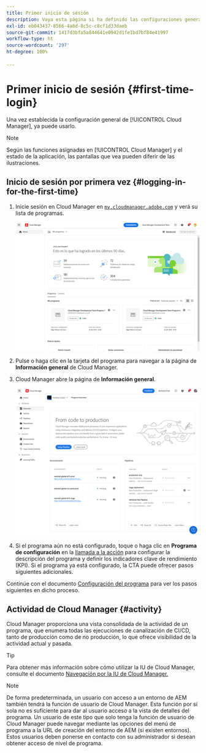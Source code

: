 ```yaml
---
title: Primer inicio de sesión
description: Vaya esta página si ha definido las configuraciones generales y está listo para usar Cloud Manager por primera vez.
exl-id: eb043437-8566-4a8d-8c5c-c8cf1d33daeb
source-git-commit: 1417d3bfa5a844641e0942d1fe1bd7bf84e41997
workflow-type: ht
source-wordcount: '297'
ht-degree: 100%

---
```



# Primer inicio de sesión {#first-time-login}

Una vez establecida la configuración general de [!UICONTROL Cloud Manager], ya puede usarlo.

>[!NOTE]
>
>Según las funciones asignadas en [!UICONTROL Cloud Manager] y el estado de la aplicación, las pantallas que vea pueden diferir de las ilustraciones.

## Inicio de sesión por primera vez {#logging-in-for-the-first-time}

1. Inicie sesión en Cloud Manager en [`my.cloudmanager.adobe.com`](https://my.cloudmanager.adobe.com/) y verá su lista de programas.

   ![Consola de Cloud Manager](/help/assets/cloud-manager-console.png)

1. Pulse o haga clic en la tarjeta del programa para navegar a la página de **Información general** de Cloud Manager.

1. Cloud Manager abre la página de **Información general**.

   ![Página de información general de Cloud Manager](/help/assets/program-overview-page.png)

1. Si el programa aún no está configurado, toque o haga clic en **Programa de configuración** en la [llamada a la acción](/help/getting-started/navigation.md#cta) para configurar la descripción del programa y definir los indicadores clave de rendimiento (KPI). Si el programa ya está configurado, la CTA puede ofrecer pasos siguientes adicionales.

Continúe con el documento [Configuración del programa](/help/getting-started/program-setup.md) para ver los pasos siguientes en dicho proceso.

## Actividad de Cloud Manager {#activity}

Cloud Manager proporciona una vista consolidada de la actividad de un programa, que enumera todas las ejecuciones de canalización de CI/CD, tanto de producción como de no producción, lo que ofrece visibilidad de la actividad actual y pasada.

>[!TIP]
>
>Para obtener más información sobre cómo utilizar la IU de Cloud Manager, consulte el documento [Navegación por la IU de Cloud Manager.](/help/getting-started/navigation.md)

>[!NOTE]
>
>De forma predeterminada, un usuario con acceso a un entorno de AEM también tendrá la función de usuario de Cloud Manager. Esta función por sí sola no es suficiente para dar al usuario acceso a la vista de detalles del programa. Un usuario de este tipo que solo tenga la función de usuario de Cloud Manager puede navegar mediante las opciones del menú de programa a la URL de creación del entorno de AEM (si existen entornos). Estos usuarios deben ponerse en contacto con su administrador si desean obtener acceso de nivel de programa.
